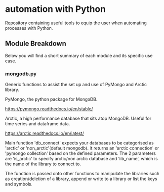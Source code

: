 # automation with Python
Repository containing useful tools to equip the user when automating processes with Python.

## Module Breakdown
Below you will find a short summary of each module and its specific use case.

### mongodb.py
Generic functions to assist the set up and use of PyMongo and Arctic library.

PyMongo, the python package for MongoDB.

https://pymongo.readthedocs.io/en/stable/

Arctic, a high performance database that sits atop MongoDB. Useful for time series and dataframe data.

https://arctic.readthedocs.io/en/latest/

Main function 'db_connect' expects your databases to be categorised as 'arctic' or 'non_arctic'(default mongodb). It returns an 'arctic connection' or 'pymongo collection' based on the defined parameters. The 2 parameters are 'is_arctic' to specify arctic/non arctic database and 'lib_name', which is the name of the library to connect to.

The function is passed onto other functions to manipulate the libraries such as creation/deletion of a library, append or write to a library or list the keys and symbols.
